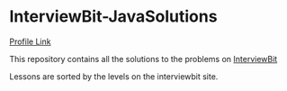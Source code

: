 # InterviewBit-JavaSolutions

[Profile Link](https://interviewbit.com/profile/kratipaw)

This repository contains all the solutions to the problems on [InterviewBit](https://www.interviewbit.com/practice/)

Lessons are sorted by the levels on the interviewbit site.
